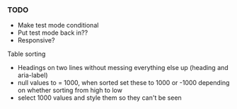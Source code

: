 ### TODO

-   Make test mode conditional
-   Put test mode back in??
-   Responsive?

Table sorting

-   Headings on two lines without messing everything else up (heading and aria-label)
-   null values to = 1000, when sorted set these to 1000 or -1000 depending on whether sorting from high to low
-   select 1000 values and style them so they can't be seen
